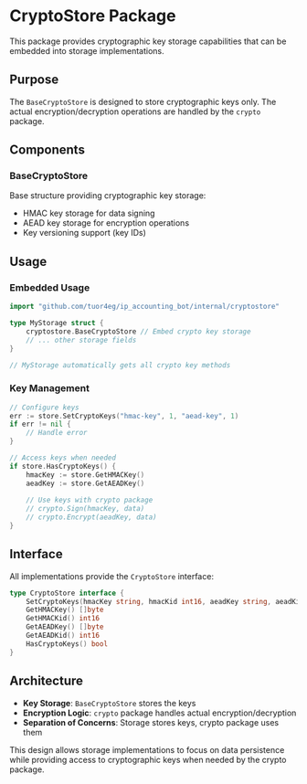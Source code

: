 # CryptoStore Package

This package provides cryptographic key storage capabilities that can be embedded into storage implementations.

## Purpose

The `BaseCryptoStore` is designed to store cryptographic keys only. The actual encryption/decryption operations are handled by the `crypto` package.

## Components

### BaseCryptoStore

Base structure providing cryptographic key storage:
- HMAC key storage for data signing
- AEAD key storage for encryption operations
- Key versioning support (key IDs)

## Usage

### Embedded Usage

```go
import "github.com/tuor4eg/ip_accounting_bot/internal/cryptostore"

type MyStorage struct {
    cryptostore.BaseCryptoStore // Embed crypto key storage
    // ... other storage fields
}

// MyStorage automatically gets all crypto key methods
```

### Key Management

```go
// Configure keys
err := store.SetCryptoKeys("hmac-key", 1, "aead-key", 1)
if err != nil {
    // Handle error
}

// Access keys when needed
if store.HasCryptoKeys() {
    hmacKey := store.GetHMACKey()
    aeadKey := store.GetAEADKey()
    
    // Use keys with crypto package
    // crypto.Sign(hmacKey, data)
    // crypto.Encrypt(aeadKey, data)
}
```

## Interface

All implementations provide the `CryptoStore` interface:

```go
type CryptoStore interface {
    SetCryptoKeys(hmacKey string, hmacKid int16, aeadKey string, aeadKid int16) error
    GetHMACKey() []byte
    GetHMACKid() int16
    GetAEADKey() []byte
    GetAEADKid() int16
    HasCryptoKeys() bool
}
```

## Architecture

- **Key Storage**: `BaseCryptoStore` stores the keys
- **Encryption Logic**: `crypto` package handles actual encryption/decryption
- **Separation of Concerns**: Storage stores keys, crypto package uses them

This design allows storage implementations to focus on data persistence while providing access to cryptographic keys when needed by the crypto package.

